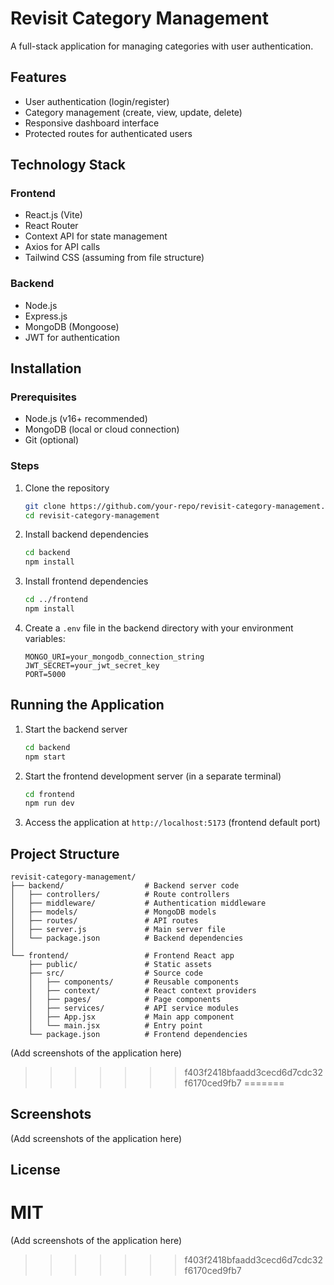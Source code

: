 # Revisit Category Management

A full-stack application for managing categories with user authentication.

## Features

- User authentication (login/register)
- Category management (create, view, update, delete)
- Responsive dashboard interface
- Protected routes for authenticated users

## Technology Stack

### Frontend
- React.js (Vite)
- React Router
- Context API for state management
- Axios for API calls
- Tailwind CSS (assuming from file structure)

### Backend
- Node.js
- Express.js
- MongoDB (Mongoose)
- JWT for authentication

## Installation

### Prerequisites
- Node.js (v16+ recommended)
- MongoDB (local or cloud connection)
- Git (optional)

### Steps
1. Clone the repository
   ```bash
   git clone https://github.com/your-repo/revisit-category-management.git
   cd revisit-category-management
   ```

2. Install backend dependencies
   ```bash
   cd backend
   npm install
   ```

3. Install frontend dependencies
   ```bash
   cd ../frontend
   npm install
   ```

4. Create a `.env` file in the backend directory with your environment variables:
   ```
   MONGO_URI=your_mongodb_connection_string
   JWT_SECRET=your_jwt_secret_key
   PORT=5000
   ```

## Running the Application

1. Start the backend server
   ```bash
   cd backend
   npm start
   ```

2. Start the frontend development server (in a separate terminal)
   ```bash
   cd frontend
   npm run dev
   ```

3. Access the application at `http://localhost:5173` (frontend default port)

## Project Structure

```
revisit-category-management/
├── backend/                  # Backend server code
│   ├── controllers/          # Route controllers
│   ├── middleware/           # Authentication middleware
│   ├── models/               # MongoDB models
│   ├── routes/               # API routes
│   ├── server.js             # Main server file
│   └── package.json          # Backend dependencies
│
└── frontend/                 # Frontend React app
    ├── public/               # Static assets
    ├── src/                  # Source code
    │   ├── components/       # Reusable components
    │   ├── context/          # React context providers
    │   ├── pages/            # Page components
    │   ├── services/         # API service modules
    │   ├── App.jsx           # Main app component
    │   └── main.jsx          # Entry point
    └── package.json          # Frontend dependencies
```


(Add screenshots of the application here)
>>>>>>> f403f2418bfaadd3cecd6d7cdc32f6170ced9fb7
=======
## Screenshots

(Add screenshots of the application here)

## License

MIT
=======

(Add screenshots of the application here)
>>>>>>> f403f2418bfaadd3cecd6d7cdc32f6170ced9fb7
